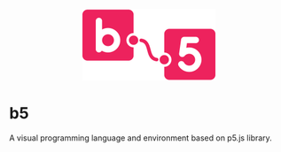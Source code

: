 <p align="center">
  <img alt="b5" src="src/img/logo/logo-2.png" width="240" />
</p>

# b5

A visual programming language and environment based on p5.js library.
